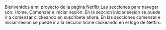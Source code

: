 Bienvenidos a mi proyecto de la pagina Netflix
Las secciones para navegar son: Home, Comenzar e iniciar sesión.
En la seccion iniciar sesion se puede ir a comenzar clickeando en suscribete ahora.
En las secciones comenzar e iniciar sesion se puede ir a la seccion home clickeando en el logo de Netflix.